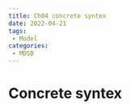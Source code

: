 ```yaml
---
title: Ch04 concrete syntex
date: 2022-04-21
tags:
 - Model
categories:
 - MDSD
---
```


# Concrete syntex

